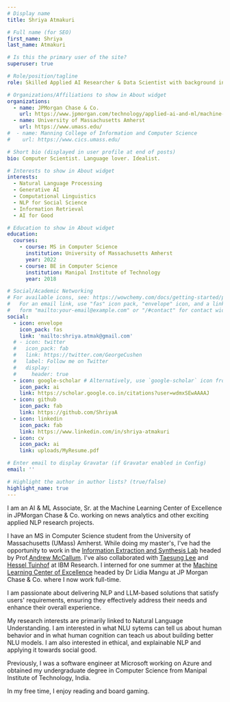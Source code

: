 ```yaml
---
# Display name
title: Shriya Atmakuri

# Full name (for SEO)
first_name: Shriya
last_name: Atmakuri

# Is this the primary user of the site?
superuser: true

# Role/position/tagline
role: Skilled Applied AI Researcher & Data Scientist with background in Natural Language Processing and experience translating projects from user requirements to production-ready

# Organizations/Affiliations to show in About widget
organizations:
  - name: JPMorgan Chase & Co.
    url: https://www.jpmorgan.com/technology/applied-ai-and-ml/machine-learning
  - name: University of Massachusetts Amherst
    url: https://www.umass.edu/
#  - name: Manning College of Information and Computer Science
#    url: https://www.cics.umass.edu/

# Short bio (displayed in user profile at end of posts)
bio: Computer Scientist. Language lover. Idealist. 

# Interests to show in About widget
interests:
  - Natural Language Processing
  - Generative AI
  - Computational Linguistics
  - NLP for Social Science
  - Information Retrieval
  - AI for Good

# Education to show in About widget
education:
  courses:
    - course: MS in Computer Science
      institution: University of Massachusetts Amherst
      year: 2022
    - course: BE in Computer Science
      institution: Manipal Institute of Technology
      year: 2018

# Social/Academic Networking
# For available icons, see: https://wowchemy.com/docs/getting-started/page-builder/#icons
#   For an email link, use "fas" icon pack, "envelope" icon, and a link in the
#   form "mailto:your-email@example.com" or "/#contact" for contact widget.
social:
  - icon: envelope
    icon_pack: fas
    link: 'mailto:shriya.atmak@gmail.com'
  # - icon: twitter
  #   icon_pack: fab
  #   link: https://twitter.com/GeorgeCushen
  #   label: Follow me on Twitter
  #   display:
  #     header: true
  - icon: google-scholar # Alternatively, use `google-scholar` icon from `ai` icon pack
    icon_pack: ai
    link: https://scholar.google.co.in/citations?user=wdmxSEwAAAAJ
  - icon: github
    icon_pack: fab
    link: https://github.com/ShriyaA
  - icon: linkedin
    icon_pack: fab
    link: https://www.linkedin.com/in/shriya-atmakuri
  - icon: cv
    icon_pack: ai
    link: uploads/MyResume.pdf

# Enter email to display Gravatar (if Gravatar enabled in Config)
email: ''

# Highlight the author in author lists? (true/false)
highlight_name: true
---
```


I am an AI & ML Associate, Sr. at the Machine Learning Center of Excellence in JPMorgan Chase & Co. working on news analytics and other exciting applied NLP research projects.

I have an MS in Computer Science student from the University of Massachusetts (UMass) Amherst. While doing my master's, I've had the opportunity to work in the <a href="http://www.iesl.cs.umass.edu/">Information Extraction and Synthesis Lab</a> headed by Prof.<a href="https://people.cs.umass.edu/~mccallum/">Andrew McCallum</a>. I've also collaborated with <a href="https://www.linkedin.com/in/taesung-lee/">Taesung Lee</a> and <a href="https://www.linkedin.com/in/tuinhof/">Hessel Tuinhof</a> at IBM Research. I interned for one summer at the <a href="https://www.jpmorgan.com/technology/applied-ai-and-ml">Machine Learning Center of Excellence</a> headed by Dr Lidia Mangu at JP Morgan Chase & Co. where I now work full-time.

I am passionate about delivering NLP and LLM-based solutions that satisfy users' requirements, ensuring they effectively address their needs and enhance their overall experience. 

My research interests are primarily linked to Natural Language Understanding. I am interested in what NLU sytems can tell us about human behavior and in what human cognition can teach us about building better NLU models. I am also interested in ethical, and explainable NLP and applying it towards social good.

Previously, I was a software engineer at Microsoft working on Azure and obtained my undergraduate degree in Computer Science from Manipal Institute of Technology, India.

In my free time, I enjoy reading and board gaming.
